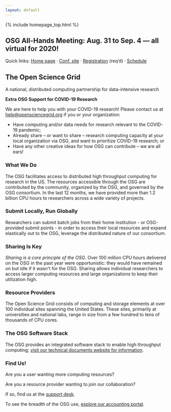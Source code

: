 ```yaml
---
layout: default
---
```


{% include homepage_top.html %}

<div id="ahm-banner">
  <h2>OSG All-Hands Meeting: Aug. 31 to Sep. 4 &mdash; all virtual for 2020!</h2>
  <p>
    Quick links:
    <a href="https://opensciencegrid.org/all-hands/2020/">Home page</a> &middot;
    <a href="https://indico.fnal.gov/event/22127/">Conf. site</a> &middot;
    <a href="https://indico.fnal.gov/event/22127/registrations/">Registration</a> (req&rsquo;d) &middot;
    <a href="https://indico.fnal.gov/event/22127/timetable/">Schedule</a>
  </p>
</div>

## The Open Science Grid

A national, distributed computing partnership for data-intensive research

<div id="osg-special-banner">
  <p class="special-banner-1"><strong>Extra OSG Support for COVID-19 Research</strong></p>
  <p class="special-banner-1" style="margin-bottom: 0.5ex;">
    We are here to help you with your COVID-19 research! Please contact us at
    <a href="mailto:help@opensciencegrid.org">help@opensciencegrid.org</a> if
    you or your organization:
  </p>
  <ul>
    <li>Have computing and/or data needs for research relevant to the COVID-19 pandemic;</li>
    <li>
      Already share &ndash; or want to share &ndash; research computing capacity at your local organization via OSG,
      and want to prioritize COVID-19 research; or
    </li>
    <li>Have any other creative ideas for how OSG can contribute &ndash; we are all ears!</li>
  </ul>
</div>
<div class="row">
  <div class="col-lg-4">
    <h3>What We Do</h3>
    <p>The OSG facilitates access to distributed high throughput computing for research in the US.
    The resources accessible through the OSG are contributed by the community, organized by the OSG, and governed by the OSG consortium.
    In the last 12 months, we have provided more than 1.2 billion CPU hours to researchers across a wide variety of projects.
    </p>
  </div>
  <div class="col-lg-4">
    <h3>Submit Locally, Run Globally</h3>
    <p>Researchers can submit batch jobs from their home institution - or OSG-provided submit points - in order to access their local resources and expand
    elastically out to the OSG, leverage the distributed nature of our consortium.</p>
  </div>
  <div class="col-lg-4">
    <h3>Sharing Is Key</h3>
    <p><em>Sharing is a core principle of the OSG.</em>  Over 100 million CPU hours delivered on the OSG in the past year were opportunistic: they would have remained on but idle
if it wasn't for the OSG. Sharing allows individual researchers to access larger computing resources and large organizations to keep their utilization high.</p>
  </div>
</div>
<div class="row">
  <div class="col-lg-4">
    <h3>Resource Providers</h3>
    <p>The Open Science Grid consists of computing and storage elements at over 100 individual sites spanning the United States.
    These sites, primarily at universities and national labs, range in size from a few hundred to tens of thousands of CPU cores.</p>
  </div>
  <div class="col-lg-4">
    <h3>The OSG Software Stack</h3>
    <p>The OSG provides an integrated software stack to enable high throughput computing; <a href="docs/">visit our technical documents website for information</a>.</p>
  </div>
  <div class="col-lg-4">
    <h3>Find Us!</h3>
    <p>Are you a user wanting more computing resources?</p>
    <p>Are you a resource provider wanting to join our collaboration?</p>
    <p>If so, find us at the <a href="https://support.opensciencegrid.org">support desk</a>.</p>
    <p>To see the breadth of the OSG use, <a href="https://gracc.opensciencegrid.org">explore our accounting portal</a>.</p>
  </div>
</div>

